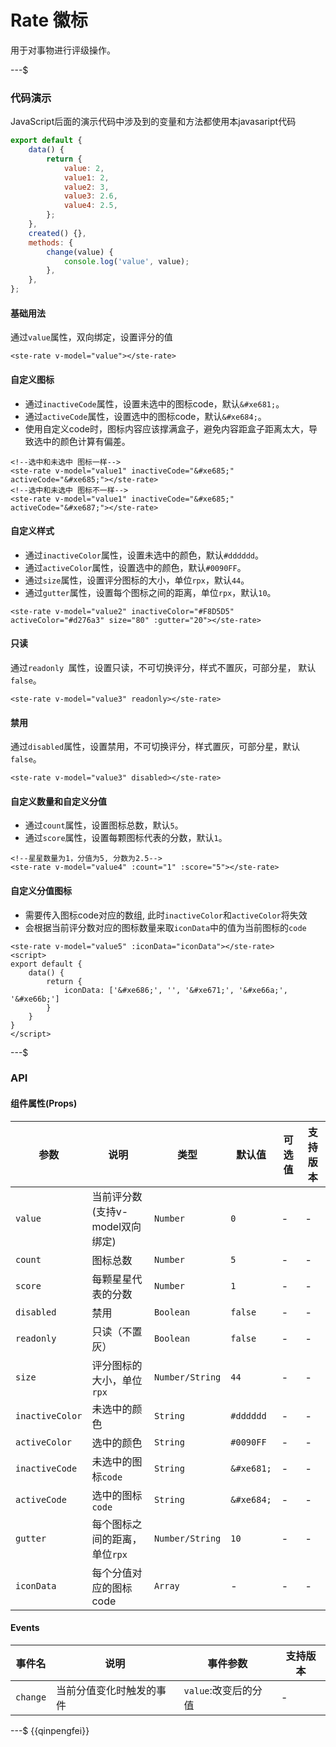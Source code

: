 # Rate 徽标

用于对事物进行评级操作。

---$

### 代码演示
JavaScript后面的演示代码中涉及到的变量和方法都使用本javasaript代码
```javascript
export default {
	data() {
		return {
			value: 2,
			value1: 2,
			value2: 3,
			value3: 2.6,
			value4: 2.5,
		};
	},
	created() {},
	methods: {
		change(value) {
			console.log('value', value);
		},
	},
};
```
#### 基础用法
通过`value`属性，双向绑定，设置评分的值
```
<ste-rate v-model="value"></ste-rate>
```
#### 自定义图标
- 通过`inactiveCode`属性，设置未选中的图标code，默认`&#xe681;`。  
- 通过`activeCode`属性，设置选中的图标code，默认`&#xe684;`。  
- 使用自定义code时，图标内容应该撑满盒子，避免内容距盒子距离太大，导致选中的颜色计算有偏差。
```
<!--选中和未选中 图标一样-->
<ste-rate v-model="value1" inactiveCode="&#xe685;" activeCode="&#xe685;"></ste-rate>
<!--选中和未选中 图标不一样-->
<ste-rate v-model="value1" inactiveCode="&#xe685;" activeCode="&#xe687;"></ste-rate>
```

#### 自定义样式
- 通过`inactiveColor`属性，设置未选中的颜色，默认`#dddddd`。  
- 通过`activeColor`属性，设置选中的颜色，默认`#0090FF`。
- 通过`size`属性，设置评分图标的大小，单位`rpx`，默认`44`。
- 通过`gutter`属性，设置每个图标之间的距离，单位`rpx`，默认`10`。

```
<ste-rate v-model="value2" inactiveColor="#F8D5D5" activeColor="#d276a3" size="80" :gutter="20"></ste-rate>
```

#### 只读  
通过`readonly `属性，设置只读，不可切换评分，样式不置灰，可部分星， 默认`false`。 
```
<ste-rate v-model="value3" readonly></ste-rate>
```
#### 禁用  
通过`disabled`属性，设置禁用，不可切换评分，样式置灰，可部分星，默认`false`。 
```
<ste-rate v-model="value3" disabled></ste-rate>
```

#### 自定义数量和自定义分值  
- 通过`count`属性，设置图标总数，默认`5`。   
- 通过`score`属性，设置每颗图标代表的分数，默认`1`。 
```
<!--星星数量为1，分值为5, 分数为2.5-->
<ste-rate v-model="value4" :count="1" :score="5"></ste-rate>
```

#### 自定义分值图标
- 需要传入图标code对应的数组, 此时`inactiveColor`和`activeColor`将失效
- 会根据当前评分数对应的图标数量来取`iconData`中的值为当前图标的`code`
```
<ste-rate v-model="value5" :iconData="iconData"></ste-rate>
<script>
export default {
	data() {
		return {
			iconData: ['&#xe686;', '', '&#xe671;', '&#xe66a;', '&#xe66b;']
		}
	}
}
</script>
```

---$
### API
#### 组件属性(Props)

| 参数				| 说明							| 类型				| 默认值		| 可选值	| 支持版本	|
| ---				| ---							| ---				| ---		| ---	| ---		|
| `value`			| 当前评分数(支持v-model双向绑定)	| `Number`			| `0`		| -		| -			|
| `count`			| 图标总数						| `Number`			| `5`		| -		| -			|
| `score`			| 每颗星星代表的分数				| `Number`			| `1`		| -		| -			|
| `disabled`		| 禁用							| `Boolean`			| `false`	| -		| -			|
| `readonly `		| 只读（不置灰）					| `Boolean`			| `false`	| -		| -			|
| `size`			| 评分图标的大小，单位`rpx`		| `Number/String`	| `44`		| -		| -			|
| `inactiveColor`	| 未选中的颜色					| `String`			| `#dddddd`	| -		| -			|
| `activeColor`		| 选中的颜色						| `String`			| `#0090FF`	| -		| -			|
| `inactiveCode`	| 未选中的图标`code`				| `String`			| `&#xe681;`| -		| -			|
| `activeCode`		| 选中的图标`code`				| `String`			| `&#xe684;`| -		| -			|
| `gutter`			| 每个图标之间的距离，单位`rpx`	| `Number/String`	| `10`		| -		| -			|
| `iconData`		| 每个分值对应的图标code			| `Array`			| -			| -		| -			|


#### Events
|事件名		|说明					|事件参数				|支持版本	|
|---		|---					|---					|---		|
| `change`	|当前分值变化时触发的事件	| `value`:改变后的分值	| -			|

---$
{{qinpengfei}}
